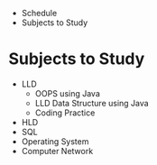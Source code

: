 - Schedule
- Subjects to Study

<h1>Subjects to Study</h1>

- LLD
    - OOPS using Java
    - LLD Data Structure using Java     
    - Coding Practice
- HLD
- SQL
- Operating System
- Computer Network 
